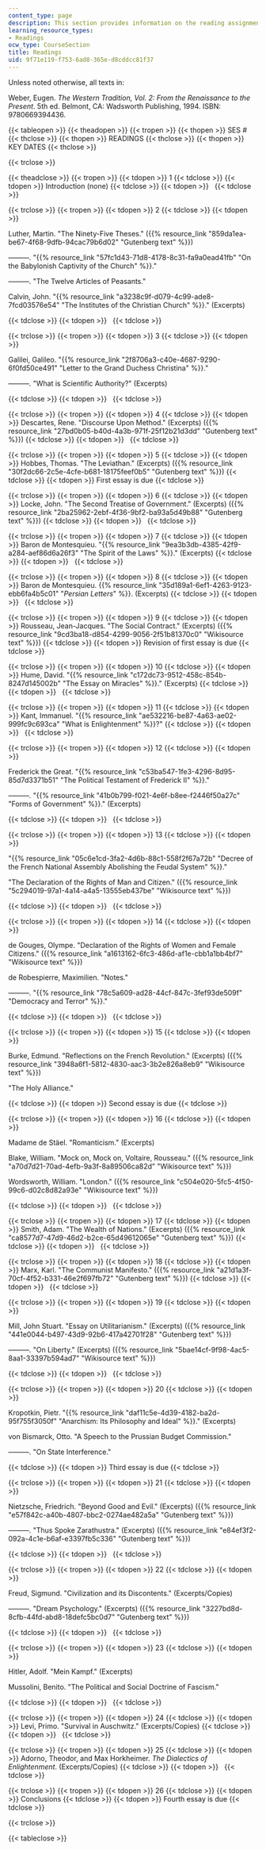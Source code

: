 ```yaml
---
content_type: page
description: This section provides information on the reading assignments of the course.
learning_resource_types:
- Readings
ocw_type: CourseSection
title: Readings
uid: 9f71e119-f753-6ad8-365e-d8cddcc81f37
---
```


Unless noted otherwise, all texts in:

Weber, Eugen. _The Western Tradition, Vol. 2: From the Renaissance to the Present_. 5th ed. Belmont, CA: Wadsworth Publishing, 1994. ISBN: 9780669394436.

{{< tableopen >}}
{{< theadopen >}}
{{< tropen >}}
{{< thopen >}}
SES #
{{< thclose >}}
{{< thopen >}}
READINGS
{{< thclose >}}
{{< thopen >}}
KEY DATES
{{< thclose >}}

{{< trclose >}}

{{< theadclose >}}
{{< tropen >}}
{{< tdopen >}}
1
{{< tdclose >}}
{{< tdopen >}}
Introduction (none)
{{< tdclose >}}
{{< tdopen >}}
 
{{< tdclose >}}

{{< trclose >}}
{{< tropen >}}
{{< tdopen >}}
2
{{< tdclose >}}
{{< tdopen >}}


Luther, Martin. "The Ninety-Five Theses." ({{% resource_link "859da1ea-be67-4f68-9dfb-94cac79b6d02" "Gutenberg text" %}})

———. "{{% resource_link "57fc1d43-71d8-4178-8c31-fa9a0ead41fb" "On the Babylonish Captivity of the Church" %}}."

———. "The Twelve Articles of Peasants."

Calvin, John. "{{% resource_link "a3238c9f-d079-4c99-ade8-7fcd03576e54" "The Institutes of the Christian Church" %}}." (Excerpts)


{{< tdclose >}}
{{< tdopen >}}
 
{{< tdclose >}}

{{< trclose >}}
{{< tropen >}}
{{< tdopen >}}
3
{{< tdclose >}}
{{< tdopen >}}


Galilei, Galileo. "{{% resource_link "2f8706a3-c40e-4687-9290-6f0fd50ce491" "Letter to the Grand Duchess Christina" %}}."

———. "What is Scientific Authority?" (Excerpts)


{{< tdclose >}}
{{< tdopen >}}
 
{{< tdclose >}}

{{< trclose >}}
{{< tropen >}}
{{< tdopen >}}
4
{{< tdclose >}}
{{< tdopen >}}
Descartes, Rene. "Discourse Upon Method." (Excerpts) ({{% resource_link "27bd0b05-b40d-4a3b-971f-25f12b21d3dd" "Gutenberg text" %}})
{{< tdclose >}}
{{< tdopen >}}
 
{{< tdclose >}}

{{< trclose >}}
{{< tropen >}}
{{< tdopen >}}
5
{{< tdclose >}}
{{< tdopen >}}
Hobbes, Thomas. "The Leviathan." (Excerpts) ({{% resource_link "30f2dc66-2c5e-4cfe-b681-18175feef0b5" "Gutenberg text" %}})
{{< tdclose >}}
{{< tdopen >}}
First essay is due
{{< tdclose >}}

{{< trclose >}}
{{< tropen >}}
{{< tdopen >}}
6
{{< tdclose >}}
{{< tdopen >}}
Locke, John. "The Second Treatise of Government." (Excerpts) ({{% resource_link "2ba25962-2ebf-4f36-9bf2-ba93a5d49b88" "Gutenberg text" %}})
{{< tdclose >}}
{{< tdopen >}}
 
{{< tdclose >}}

{{< trclose >}}
{{< tropen >}}
{{< tdopen >}}
7
{{< tdclose >}}
{{< tdopen >}}
Baron de Montesquieu. "{{% resource_link "9ea3b3db-4385-42f9-a284-aef86d6a26f3" "The Spirit of the Laws" %}}." (Excerpts)
{{< tdclose >}}
{{< tdopen >}}
 
{{< tdclose >}}

{{< trclose >}}
{{< tropen >}}
{{< tdopen >}}
8
{{< tdclose >}}
{{< tdopen >}}
Baron de Montesquieu. {{% resource_link "35d189a1-6ef1-4263-9123-ebb6fa4b5c01" "_Persian Letters_" %}}. (Excerpts)
{{< tdclose >}}
{{< tdopen >}}
 
{{< tdclose >}}

{{< trclose >}}
{{< tropen >}}
{{< tdopen >}}
9
{{< tdclose >}}
{{< tdopen >}}
Rousseau, Jean-Jacques. "The Social Contract." (Excerpts) ({{% resource_link "9cd3ba18-d854-4299-9056-2f51b81370c0" "Wikisource text" %}})
{{< tdclose >}}
{{< tdopen >}}
Revision of first essay is due
{{< tdclose >}}

{{< trclose >}}
{{< tropen >}}
{{< tdopen >}}
10
{{< tdclose >}}
{{< tdopen >}}
Hume, David. "{{% resource_link "c172dc73-9512-458c-854b-8247d145002b" "The Essay on Miracles" %}}." (Excerpts)
{{< tdclose >}}
{{< tdopen >}}
 
{{< tdclose >}}

{{< trclose >}}
{{< tropen >}}
{{< tdopen >}}
11
{{< tdclose >}}
{{< tdopen >}}
Kant, Immanuel. "{{% resource_link "ae532216-be87-4a63-ae02-999fc9c693ca" "What is Enlightenment" %}}?"
{{< tdclose >}}
{{< tdopen >}}
 
{{< tdclose >}}

{{< trclose >}}
{{< tropen >}}
{{< tdopen >}}
12
{{< tdclose >}}
{{< tdopen >}}


Frederick the Great. "{{% resource_link "c53ba547-1fe3-4296-8d95-85d7d3371b51" "The Political Testament of Frederick II" %}}."

———. "{{% resource_link "41b0b799-f021-4e6f-b8ee-f2446f50a27c" "Forms of Government" %}}." (Excerpts)


{{< tdclose >}}
{{< tdopen >}}
 
{{< tdclose >}}

{{< trclose >}}
{{< tropen >}}
{{< tdopen >}}
13
{{< tdclose >}}
{{< tdopen >}}


"{{% resource_link "05c6e1cd-3fa2-4d6b-88c1-558f2f67a72b" "Decree of the French National Assembly Abolishing the Feudal System" %}}."

"The Declaration of the Rights of Man and Citizen." ({{% resource_link "5c294019-97a1-4a14-a4a5-13555eb437be" "Wikisource text" %}})


{{< tdclose >}}
{{< tdopen >}}
 
{{< tdclose >}}

{{< trclose >}}
{{< tropen >}}
{{< tdopen >}}
14
{{< tdclose >}}
{{< tdopen >}}


de Gouges, Olympe. "Declaration of the Rights of Women and Female Citizens." ({{% resource_link "a1613162-6fc3-486d-af1e-cbb1a1bb4bf7" "Wikisource text" %}})

de Robespierre, Maximilien. "Notes."

———. "{{% resource_link "78c5a609-ad28-44cf-847c-3fef93de509f" "Democracy and Terror" %}}."


{{< tdclose >}}
{{< tdopen >}}
 
{{< tdclose >}}

{{< trclose >}}
{{< tropen >}}
{{< tdopen >}}
15
{{< tdclose >}}
{{< tdopen >}}


Burke, Edmund. "Reflections on the French Revolution." (Excerpts) ({{% resource_link "3948a6f1-5812-4830-aac3-3b2e826a8eb9" "Wikisource text" %}})

"The Holy Alliance."


{{< tdclose >}}
{{< tdopen >}}
Second essay is due
{{< tdclose >}}

{{< trclose >}}
{{< tropen >}}
{{< tdopen >}}
16
{{< tdclose >}}
{{< tdopen >}}


Madame de Stäel. "Romanticism." (Excerpts)

Blake, William. "Mock on, Mock on, Voltaire, Rousseau." ({{% resource_link "a70d7d21-70ad-4efb-9a3f-8a89506ca82d" "Wikisource text" %}})

Wordsworth, William. "London." ({{% resource_link "c504e020-5fc5-4f50-99c6-d02c8d82a93e" "Wikisource text" %}})


{{< tdclose >}}
{{< tdopen >}}
 
{{< tdclose >}}

{{< trclose >}}
{{< tropen >}}
{{< tdopen >}}
17
{{< tdclose >}}
{{< tdopen >}}
Smith, Adam. "The Wealth of Nations." (Excerpts) ({{% resource_link "ca8577d7-47d9-46d2-b2ce-65d49612065e" "Gutenberg text" %}})
{{< tdclose >}}
{{< tdopen >}}
 
{{< tdclose >}}

{{< trclose >}}
{{< tropen >}}
{{< tdopen >}}
18
{{< tdclose >}}
{{< tdopen >}}
Marx, Karl. "The Communist Manifesto." ({{% resource_link "a21d1a3f-70cf-4f52-b331-46e2f697fb72" "Gutenberg text" %}})
{{< tdclose >}}
{{< tdopen >}}
 
{{< tdclose >}}

{{< trclose >}}
{{< tropen >}}
{{< tdopen >}}
19
{{< tdclose >}}
{{< tdopen >}}


Mill, John Stuart. "Essay on Utilitarianism." (Excerpts) ({{% resource_link "441e0044-b497-43d9-92b6-417a42701f28" "Gutenberg text" %}})

———. "On Liberty." (Excerpts) ({{% resource_link "5bae14cf-9f98-4ac5-8aa1-33397b594ad7" "Wikisource text" %}})


{{< tdclose >}}
{{< tdopen >}}
 
{{< tdclose >}}

{{< trclose >}}
{{< tropen >}}
{{< tdopen >}}
20
{{< tdclose >}}
{{< tdopen >}}


Kropotkin, Pietr. "{{% resource_link "daf11c5e-4d39-4182-ba2d-95f755f3050f" "Anarchism: Its Philosophy and Ideal" %}}." (Excerpts)

von Bismarck, Otto. "A Speech to the Prussian Budget Commission."

———. "On State Interference."


{{< tdclose >}}
{{< tdopen >}}
Third essay is due
{{< tdclose >}}

{{< trclose >}}
{{< tropen >}}
{{< tdopen >}}
21
{{< tdclose >}}
{{< tdopen >}}


Nietzsche, Friedrich. "Beyond Good and Evil." (Excerpts) ({{% resource_link "e57f842c-a40b-4807-bbc2-0274ae482a5a" "Gutenberg text" %}})

———. "Thus Spoke Zarathustra." (Excerpts) ({{% resource_link "e84ef3f2-092a-4c1e-b6af-e3397fb5c336" "Gutenberg text" %}})


{{< tdclose >}}
{{< tdopen >}}
 
{{< tdclose >}}

{{< trclose >}}
{{< tropen >}}
{{< tdopen >}}
22
{{< tdclose >}}
{{< tdopen >}}


Freud, Sigmund. "Civilization and its Discontents." (Excerpts/Copies)

———. "Dream Psychology." (Excerpts) ({{% resource_link "3227bd8d-8cfb-44fd-abd8-18defc5bc0d7" "Gutenberg text" %}})


{{< tdclose >}}
{{< tdopen >}}
 
{{< tdclose >}}

{{< trclose >}}
{{< tropen >}}
{{< tdopen >}}
23
{{< tdclose >}}
{{< tdopen >}}


Hitler, Adolf. "Mein Kampf." (Excerpts)

Mussolini, Benito. "The Political and Social Doctrine of Fascism."


{{< tdclose >}}
{{< tdopen >}}
 
{{< tdclose >}}

{{< trclose >}}
{{< tropen >}}
{{< tdopen >}}
24
{{< tdclose >}}
{{< tdopen >}}
Levi, Primo. "Survival in Auschwitz." (Excerpts/Copies)
{{< tdclose >}}
{{< tdopen >}}
 
{{< tdclose >}}

{{< trclose >}}
{{< tropen >}}
{{< tdopen >}}
25
{{< tdclose >}}
{{< tdopen >}}
Adorno, Theodor, and Max Horkheimer. _The Dialectics of Enlightenment_. (Excerpts/Copies)
{{< tdclose >}}
{{< tdopen >}}
 
{{< tdclose >}}

{{< trclose >}}
{{< tropen >}}
{{< tdopen >}}
26
{{< tdclose >}}
{{< tdopen >}}
Conclusions
{{< tdclose >}}
{{< tdopen >}}
Fourth essay is due
{{< tdclose >}}

{{< trclose >}}

{{< tableclose >}}